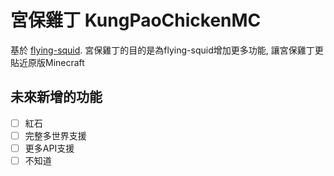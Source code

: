 宮保雞丁 KungPaoChickenMC
================
基於 [flying-squid](https://github.com/PrismarineJS/flying-squid). 宮保雞丁的目的是為flying-squid增加更多功能, 讓宮保雞丁更貼近原版Minecraft


## 未來新增的功能
- [ ] 紅石
- [ ] 完整多世界支援
- [ ] 更多API支援
- [ ] 不知道
